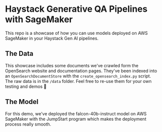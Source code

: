 # Haystack Generative QA Pipelines with SageMaker
This repo is a showcase of how you can use models deployed on AWS SageMaker in your Haystack Gen AI pipelines.

## The Data
This showcase includes some documents we've crawled form the OpenSearch website and documentation pages. They've been indexed into an `OpenSearchDocumentStore` 
with the `create_opensearch_index.py` script.
The raw data is in the `/data` folder. Feel free to re-use them for your own testing and demos 🎉

## The Model
For this demo, we've deployed the falcon-40b-instruct model on AWS SageMaker with the JumpStart program which makes the deployment process really smooth.
